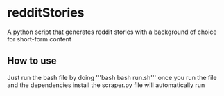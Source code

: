 # redditStories
A python script that generates reddit stories with a background of choice for short-form content


## How to use

Just run the bash file by doing 
'''bash
bash run.sh'''
once you run the file and the dependencies install the scraper.py file will automatically run